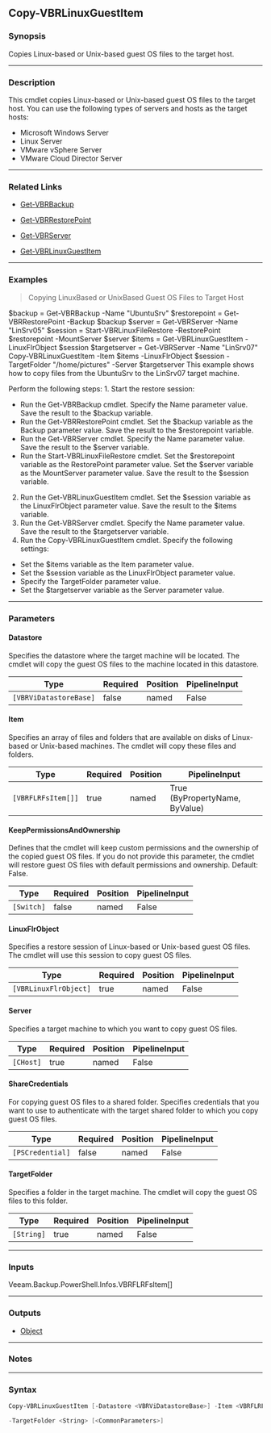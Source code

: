 Copy-VBRLinuxGuestItem
----------------------

### Synopsis
Copies Linux-based or Unix-based guest OS files to the target host.

---

### Description

This cmdlet copies Linux-based or Unix-based guest OS files to the target host.
You can use the following types of servers and hosts as the target hosts:
- Microsoft Windows Server
- Linux Server
- VMware vSphere Server
- VMware Cloud Director Server

---

### Related Links
* [Get-VBRBackup](Get-VBRBackup)

* [Get-VBRRestorePoint](Get-VBRRestorePoint)

* [Get-VBRServer](Get-VBRServer)

* [Get-VBRLinuxGuestItem](Get-VBRLinuxGuestItem)

---

### Examples
> Copying LinuxBased or UnixBased Guest OS Files to Target Host

$backup = Get-VBRBackup -Name "UbuntuSrv"
$restorepoint = Get-VBRRestorePoint -Backup $backup
$server = Get-VBRServer -Name "LinSrv05"
$session = Start-VBRLinuxFileRestore -RestorePoint $restorepoint -MountServer $server
$items = Get-VBRLinuxGuestItem -LinuxFlrObject $session
$targetserver = Get-VBRServer -Name "LinSrv07"
Copy-VBRLinuxGuestItem -Item $items -LinuxFlrObject $session -TargetFolder "/home/pictures" -Server $targetserver
This example shows how to copy files from the UbuntuSrv to the LinSrv07 target machine.

Perform the following steps: 1. Start the restore session:
- Run the Get-VBRBackup cmdlet. Specify the Name parameter value. Save the result to the $backup variable.
- Run the Get-VBRRestorePoint cmdlet. Set the $backup variable as the Backup parameter value. Save the result to the $restorepoint variable.
- Run the Get-VBRServer cmdlet. Specify the Name parameter value. Save the result to the $server variable.
- Run the Start-VBRLinuxFileRestore cmdlet. Set the $restorepoint variable as the RestorePoint parameter value. Set the $server variable as the MountServer parameter value. Save the result to the $session variable.
2. Run the Get-VBRLinuxGuestItem cmdlet. Set the $session variable as the LinuxFlrObject parameter value. Save the result to the $items variable.
3. Run the Get-VBRServer cmdlet. Specify the Name parameter value. Save the result to the $targetserver variable.
4. Run the Copy-VBRLinuxGuestItem cmdlet. Specify the following settings:
- Set the $items variable as the Item parameter value.
- Set the $session variable as the LinuxFlrObject parameter value.
- Specify the TargetFolder parameter value.
- Set the $targetserver variable as the Server parameter value.

---

### Parameters
#### **Datastore**
Specifies the datastore where the target machine will be located.
The cmdlet will copy the guest OS files to the machine located in this datastore.

|Type                  |Required|Position|PipelineInput|
|----------------------|--------|--------|-------------|
|`[VBRViDatastoreBase]`|false   |named   |False        |

#### **Item**
Specifies an array of files and folders that are available on disks of Linux-based or Unix-based machines.
The cmdlet will copy these files and folders.

|Type              |Required|Position|PipelineInput                 |
|------------------|--------|--------|------------------------------|
|`[VBRFLRFsItem[]]`|true    |named   |True (ByPropertyName, ByValue)|

#### **KeepPermissionsAndOwnership**
Defines that the cmdlet will keep custom permissions and the ownership of the copied guest OS files.
If you do not provide this parameter, the cmdlet will restore guest OS files with default permissions and ownership.
Default: False.

|Type      |Required|Position|PipelineInput|
|----------|--------|--------|-------------|
|`[Switch]`|false   |named   |False        |

#### **LinuxFlrObject**
Specifies a restore session of Linux-based or Unix-based guest OS files.
The cmdlet will use this session to copy guest OS files.

|Type                 |Required|Position|PipelineInput|
|---------------------|--------|--------|-------------|
|`[VBRLinuxFlrObject]`|true    |named   |False        |

#### **Server**
Specifies a target machine to which you want to copy guest OS files.

|Type     |Required|Position|PipelineInput|
|---------|--------|--------|-------------|
|`[CHost]`|true    |named   |False        |

#### **ShareCredentials**
For copying guest OS files to a shared folder.
Specifies credentials that you want to use to authenticate with the target shared folder to which you copy guest OS files.

|Type            |Required|Position|PipelineInput|
|----------------|--------|--------|-------------|
|`[PSCredential]`|false   |named   |False        |

#### **TargetFolder**
Specifies a folder in the target machine. The cmdlet will copy the guest OS files to this folder.

|Type      |Required|Position|PipelineInput|
|----------|--------|--------|-------------|
|`[String]`|true    |named   |False        |

---

### Inputs
Veeam.Backup.PowerShell.Infos.VBRFLRFsItem[]

---

### Outputs
* [Object](https://learn.microsoft.com/en-us/dotnet/api/System.Object)

---

### Notes

---

### Syntax
```PowerShell
Copy-VBRLinuxGuestItem [-Datastore <VBRViDatastoreBase>] -Item <VBRFLRFsItem[]> [-KeepPermissionsAndOwnership] -LinuxFlrObject <VBRLinuxFlrObject> -Server <CHost> [-ShareCredentials <PSCredential>] 
```
```PowerShell
-TargetFolder <String> [<CommonParameters>]
```
